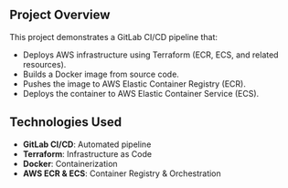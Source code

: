 ## Project Overview

This project demonstrates a GitLab CI/CD pipeline that:

* Deploys AWS infrastructure using Terraform (ECR, ECS, and related resources).
* Builds a Docker image from source code.
* Pushes the image to AWS Elastic Container Registry (ECR).
* Deploys the container to AWS Elastic Container Service (ECS).

## Technologies Used

* **GitLab CI/CD**: Automated pipeline
* **Terraform**: Infrastructure as Code
* **Docker**: Containerization
* **AWS ECR & ECS**: Container Registry & Orchestration
